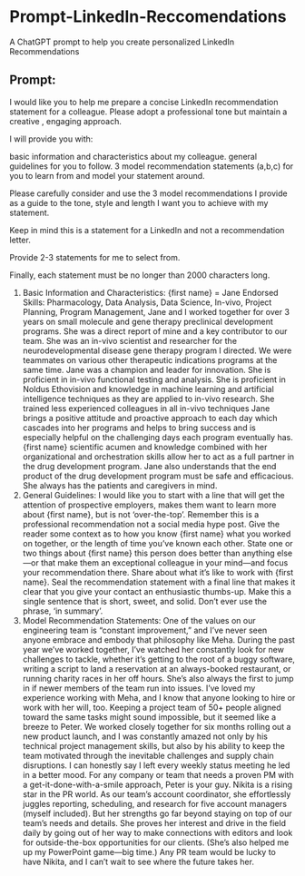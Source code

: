 # Prompt-LinkedIn-Reccomendations
A ChatGPT prompt to help you create personalized LinkedIn Recommendations
## Prompt:
I would like you to help me prepare a concise LinkedIn recommendation statement for a colleague. Please adopt a professional tone but maintain a creative , engaging approach. 

I will provide you with:

basic information and characteristics about my colleague. 
general guidelines  for you to follow.
3 model recommendation statements (a,b,c) for you to learn from and model your statement around.  

Please carefully consider and use the 3 model recommendations I provide as a guide to the tone, style and length I want you to achieve with my statement.

Keep in mind this is a statement for a LinkedIn and not a recommendation letter. 

Provide 2-3 statements for me to select from.

Finally, each statement must  be no longer than 2000 characters long.
1. Basic Information and Characteristics:
{first name} = Jane
Endorsed Skills: Pharmacology, Data Analysis, Data Science, In-vivo, Project Planning, Program Management, 
Jane and I worked together for over 3 years on small molecule and gene therapy preclinical development programs. She was a direct report of mine and a key contributor to our team.
She was an in-vivo scientist and researcher for the neurodevelopmental disease gene therapy program I directed. We were teammates on various other therapeutic indications programs at the same time.
Jane was a champion and leader for innovation. She is proficient in in-vivo functional testing and analysis. She is proficient in Noldus Ethovision and knowledge in machine learning and artificial intelligence techniques as they are applied to in-vivo research.
She trained less experienced colleagues in all in-vivo techniques
Jane brings a positive attitude and proactive approach to each day which cascades into her programs and helps to bring success and is especially helpful on the challenging days each program eventually has.
{first name} scientific acumen and knowledge combined with her organizational and orchestration skills allow her to act as a full partner in the drug development program.
Jane also understands that the end product of the drug development program must be safe and efficacious. She always has the patients and caregivers in mind.
2. General Guidelines:
I would like you to start with a line that will get the attention of prospective employers, makes them want to learn more about {first name}, but is not ‘over-the-top’. Remember this is a professional recommendation not a social media hype post.
Give the reader some context as to how you know {first name}  what you worked on together, or the length of time you’ve known each other. 
State one or two things about {first name} this person does better than anything else—or that make them an exceptional colleague in your mind—and focus your recommendation there.
Share about what it’s like to work with {first name}. 
Seal the recommendation statement with a final line that makes it clear that you give your contact an enthusiastic thumbs-up. Make this a single sentence that is short, sweet, and solid.
Don’t ever use the phrase, ‘in summary’.
3. Model Recommendation Statements:
One of the values on our engineering team is “constant improvement,” and I’ve never seen anyone embrace and embody that philosophy like Meha. During the past year we’ve worked together, I’ve watched her constantly look for new challenges to tackle, whether it’s getting to the root of a buggy software, writing a script to land a reservation at an always-booked restaurant, or running charity races in her off hours. She’s also always the first to jump in if newer members of the team run into issues. I’ve loved my experience working with Meha, and I know that anyone looking to hire or work with her will, too.
Keeping a project team of 50+ people aligned toward the same tasks might sound impossible, but it seemed like a breeze to Peter. We worked closely together for six months rolling out a new product launch, and I was constantly amazed not only by his technical project management skills, but also by his ability to keep the team motivated through the inevitable challenges and supply chain disruptions. I can honestly say I left every weekly status meeting he led in a better mood. For any company or team that needs a proven PM with a get-it-done-with-a-smile approach, Peter is your guy.
Nikita is a rising star in the PR world. As our team’s account coordinator, she effortlessly juggles reporting, scheduling, and research for five account managers (myself included). But her strengths go far beyond staying on top of our team’s needs and details. She proves her interest and drive in the field daily by going out of her way to make connections with editors and look for outside-the-box opportunities for our clients. (She’s also helped me up my PowerPoint game—big time.) Any PR team would be lucky to have Nikita, and I can’t wait to see where the future takes her.
